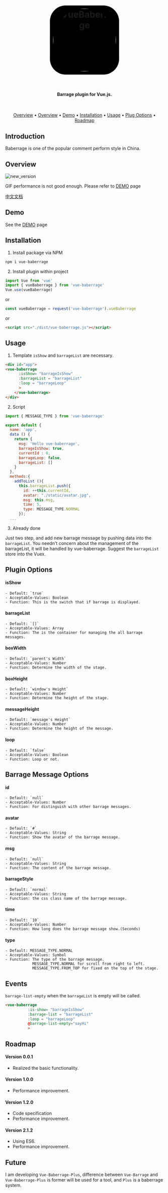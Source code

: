 
<h1 align="center">
  <br>
  <a href="#" style="border-radius:50px;padding:10px;box-sizing:border-box;background:#000;display:inline-block;" ><img src="https://raw.githubusercontent.com/superhos/vue-baberrage/master/docs/logo.png" alt="VueBaberrage" style="border-radius:150px;box-sizing:border-box;" width="200"></a>
  <br>
	<br>
</h1>

<h4 align="center">Barrage plugin for Vue.js.</h4>
<p align="center">
<img alt="" src="https://img.shields.io/badge/vueBaberrage.js-2.1.2-green.svg">
<img alt="" src="https://img.shields.io/badge/vue.js-2.5.22-brightgreen.svg">
<img alt="" src="https://img.shields.io/badge/minified size-20kB-blue.svg">
<img alt="" src="https://img.shields.io/badge/License-MIT-orange.svg">
</p>

<p align="center">
  <a href="#overview">Overview</a> •
  <a href="#overview">Overview</a> •
  <a href="#demo">Demo</a> •
  <a href="#installation">Installation</a> •
  <a href="#usage">Usage</a> •
  <a href="#plugin-options">Plug Options</a> •
  <a href="#roadmap">Roadmap</a>
</p>

## Introduction

Baberrage is one of the popular comment perform style in China.

## Overview

![new_version](https://raw.githubusercontent.com/superhos/vue-baberrage/master/screenshot/demo.gif)

GIF performance is not good enough. Please refer to [DEMO](http://blog.chenhaotaishuaile.com/vue-baberrage/) page

[中文文档](/docs/zh/README.md)

## Demo

See the [DEMO](http://blog.chenhaotaishuaile.com/vue-baberrage/) page

## Installation

1) Install package via NPM

```bash
npm i vue-baberrage
```
2) Install plugin within project

```javascript
import Vue from 'vue'
import { vueBaberrage } from 'vue-baberrage'
Vue.use(vueBaberrage)
```
or

```javascript
const vueBaberrage = request('vue-baberrage').vueBaberrage
```

or

```html
<script src="./dist/vue-baberrage.js"></script>
```

## Usage

1) Template
`isShow` and `barrageList` are necessary.

```html
<div id="app">
<vue-baberrage
      :isShow= "barrageIsShow"
      :barrageList = "barrageList"
      :loop = "barrageLoop"
      >
    </vue-baberrage>
</div>
```

2) Script

```javascript
import { MESSAGE_TYPE } from 'vue-baberrage'

export default {
  name: 'app',
  data () {
    return {
      msg: 'Hello vue-baberrage',
      barrageIsShow: true,
      currentId : 0,
      barrageLoop: false,
      barrageList: []
    }
  },  
  methods:{
    addToList (){
      this.barrageList.push({
        id: ++this.currentId,
        avatar: "./static/avatar.jpg",
        msg: this.msg,
        time: 5,
        type: MESSAGE_TYPE.NORMAL
      });
  ...
```

3) Already done

Just two step, and add new barrage message by pushing data into the `barrageList`. You needn't concern about the management of the barrageList, it will be handled by vue-baberrage. Suggest the `barrageList` store into the Vuex.

## Plugin Options

#### isShow
	- Default: `true`
	- Acceptable-Values: Boolean
	- Function: This is the switch that if barrage is displayed.

#### barrageList
	- Default: `[]`
	- Acceptable-Values: Array
	- Function: The is the container for managing the all barrage messages.

#### boxWidth
	- Default: `parent's Width`
	- Acceptable-Values: Number
	- Function: Determine the width of the stage.

#### boxHeight
	- Default: `window's Height`
	- Acceptable-Values: Number
	- Function: Determine the height of the stage.

#### messageHeight
	- Default: `message's Height`
	- Acceptable-Values: Number
	- Function: Determine the height of the message.

#### loop
	- Default: `false`
	- Acceptable-Values: Boolean
	- Function: Loop or not.

## Barrage Message Options

#### id
	- Default: `null`
	- Acceptable-Values: Number
	- Function: For distinguish with other barrage messages.

#### avatar
	- Default: `#`
	- Acceptable-Values: String
	- Function: Show the avatar of the barrage message.
	
#### msg
	- Default: `null`
	- Acceptable-Values: String
	- Function: The content of the barrage message.

#### barrageStyle
	- Default: `normal`
	- Acceptable-Values: String
	- Function: the css class name of the barrage message.

#### time
	- Default: `10`
	- Acceptable-Values: Number
	- Function: How long does the barrage message show.(Seconds)

#### type
	- Default: MESSAGE_TYPE.NORMAL
	- Acceptable-Values: Symbol
	- Function: The type of the barrage message. 
				MESSAGE_TYPE.NORMAL for scroll from right to left. 
				MESSAGE_TYPE.FROM_TOP for fixed on the top of the stage.

## Events

`barrage-list-empty` when the `barrageList` is empty will be called.

```html
<vue-baberrage
	      :is-show= "barrageIsShow"
	      :barrage-list = "barrageList"
	      :loop = "barrageLoop"
	      @barrage-list-empty="sayHi"
	      >
```

## Roadmap

#### Version 0.0.1
- Realized the basic functionality.

#### Version 1.0.0
- Performance improvement.

#### Version 1.2.0
- Code specification
- Performance improvement.

#### Version 2.1.2
- Using ES6.
- Performance improvement.

## Future
I am developing `Vue-Baberrage-Plus`, difference between `Vue-Barrage` and `Vue-Baberrage-Plus` is former will be used for a tool, and `Plus` is a baberrage system.